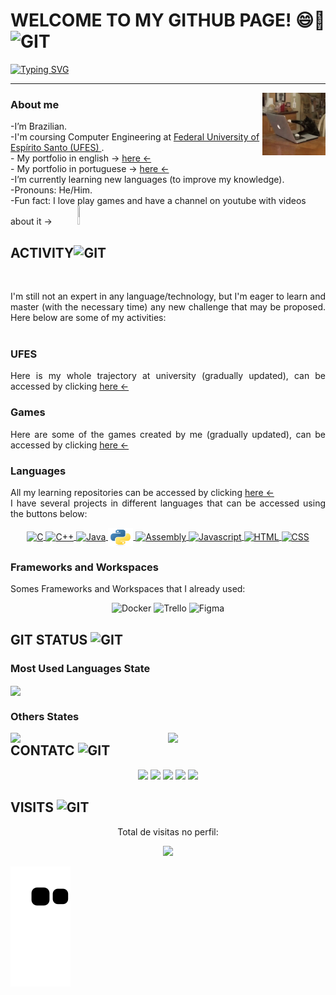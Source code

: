 
# WELCOME TO MY GITHUB PAGE! 😄👋<img src="https://media.giphy.com/media/W5eoZHPpUx9sapR0eu/giphy.gif" width=30 alt="GIT"/>
<p align='left' gap='30px'>


[![Typing SVG](https://readme-typing-svg.herokuapp.com?size=25&duration=4000&color=927DF7&vCenter=true&width=500&height=40&lines=Hi+there%2C+I'm+Dionatas!;I'm+a+computer+engineer+student;Check+out+my+work+bellow+%F0%9F%98%8A)](https://git.io/typing-svg)

---
[<img align="right" width="20%" src="assets/cat-typing.gif">](assets/cat-typing.gif)


<h3 align="left">About me</h3>

  </a>
     -I’m Brazilian</a
        >. <br
               
  </a>
      -I'm coursing Computer Engineering at
        <a href="https://www.ufes.br/">
          Federal University of Espírito Santo (UFES) </a
        >. <br
  </a>
      - My portfolio in english -> 
      <a href="https://dsbrito.my.canva.site/dsbrito-en"
         >here <-</a
      <br /><br />               
  </a>
      - My portfolio in portuguese -> 
      <a href="https://dsbrito.my.canva.site/dsbrito-pt"
         >here <-</a
      <br /><br />               
  </a>
     -I’m currently learning new languages (to improve my knowledge)</a
        >. <br 
  </a>
   -Pronouns: He/Him</a
        >. <br
  
  </a>
     -Fun fact: I love play games and have a channel on youtube with videos about it ->
     </a> 
     </a
     /></a>
        <a href="https://www.youtube.com/@saty9136" target="_blank"
            <div align="right">
      <img
        width="8%"
        height="30px"
            src="https://img.shields.io/badge/-Youtube-%23E4405F?style=for-the-badge&logo=youtube&logoColor=white"
            target="_blank"
      /></a>
      
      
## ACTIVITY<img src="https://media.giphy.com/media/W5eoZHPpUx9sapR0eu/giphy.gif" width=30 alt="GIT"/>
<p align='left' gap='30px'>

  <div align="justify">
    <br />
    <p>
      I'm still not an expert in any language/technology, but I'm eager to learn
      and master (with the necessary time) any new challenge that may be proposed.
      Here below are some of my activities: <br /><br />
    </p>

  <h3 align="left">UFES</h3>
    </a>
    <p align="justify">
     Here is my whole trajectory at university (gradually updated), can be accessed by
      clicking
      <a href="https://github.com/DsBrito/UFES_trajectory"
        >here <-</a
      <br /><br />
     
  <h3 align="left">Games</h3>
    </a>
    <p align="justify">
     Here are some of the games created by me (gradually updated), can be accessed by
      clicking
      <a href="https://github.com/DsBrito?tab=repositories"
        >here <-</a
      <br /><br />
            
  <h3 align="left">Languages</h3>
    </a>
    <p align="justify">
     All my learning repositories can be accessed by
      clicking
      <a href="https://github.com/DsBrito?tab=repositories"
        >here <-</a
      <br /><br />
    </a>
      I have several
      projects in different languages that can be accessed using the buttons
      below:  <br

  
 
  </div>
  <div style="display: inline_block" align="center">
    <a href="../../../?tab=repositories&q=&type=&language=c&sort=">
      <img
        align="center"
        alt="C"
        height="30"
        width="40"
        src="https://cdn.jsdelivr.net/gh/devicons/devicon/icons/c/c-original.svg"
      />
    </a>
    <a href="../../../?tab=repositories&q=&type=&language=c%2B%2B&sort=">
      <img
        align="center"
        alt="C++"
        height="30"
        width="40"
        src="https://cdn.jsdelivr.net/gh/devicons/devicon/icons/cplusplus/cplusplus-original.svg"
      />
    </a>
    <a href="../../../?tab=repositories&q=&type=&language=java&sort=">
      <img
        align="center"
        alt="Java"
        height="30"
        width="40"
        src="https://cdn.jsdelivr.net/gh/devicons/devicon/icons/java/java-original.svg"
      />
    </a>
    <a href="../../../?tab=repositories&q=&type=&language=python&sort=">
      <img
        align="center"
        alt="Python"
        height="30"
        width="40"
        src="https://raw.githubusercontent.com/devicons/devicon/master/icons/python/python-original.svg"
      />
    </a>
    <a href="../../../?tab=repositories&q=&type=&language=assembly&sort=">
      <img
        align="center"
        alt="Assembly"
        height="30"
        width="40"
        src="https://img.shields.io/badge/assembly-14354C?style=for-the-badge&logo=assembly&logoColor=white"
      />
      </a>
    <a href="../../../?tab=repositories&q=&type=&language=javascript&sort=">
      <img
        align="center"
        alt="Javascript"
        height="30"
        width="40"
        src="https://w1.pngwing.com/pngs/136/126/png-transparent-javascript-logo-angularjs-nodejs-computer-programming-web-development-computer-software-jquery-ye.llowpng"
      />
    </a>
    <a href="../../../?tab=repositories&q=&type=&language=html&sort=">
      <img
        align="center"
        alt="HTML"
        height="30"
        width="40"
        src="https://cdn.icon-icons.com/icons2/2107/PNG/512/file_type_html_icon_130541.png"
      />
    </a>
    </a>
    <a href="../../../?tab=repositories&q=&type=&language=css&sort=">
      <img
        align="center"
        alt="CSS"
        height="30"
        width="40"
        src="https://logospng.org/download/css-3/logo-css-3-1024.png"
      />
    </a>
<h3 align="left">Frameworks and Workspaces</h3>
    </a>
      <p align="justify">
      Somes Frameworks and Workspaces that I already used:
    <br
        
        
        
<div style="display: inline_block" align="center">
  
![Docker](https://img.shields.io/badge/docker-b85614.svg?style=for-the-badge&logo=docker&logoColor=white)  ![Trello](https://img.shields.io/badge/Trello-b85614.svg?style=for-the-badge&logo=Trello&logoColor=white)  ![Figma](https://img.shields.io/badge/figma-b85614.svg?style=for-the-badge&logo=figma&logoColor=white)
<div style="display: inline_block" align="left">


 ## GIT STATUS <img src="https://media.giphy.com/media/W5eoZHPpUx9sapR0eu/giphy.gif" width=30 alt="GIT"/>
<p align='left' gap='30px'>

  
<h3 align="left">Most Used Languages State</h3>

 <img align="center" width="37%" src="https://github-readme-stats.vercel.app/api/top-langs/?username=dsbrito&layout=compact&theme=dark">
  </div>

<h3 align="left">Others States</h3>

<img align="left" width="50%" src="https://github-readme-stats.vercel.app/api?username=dsbrito&hide=contribs&show_icons=true&bg_color=0d1116&title_color=ce09ec&text_color=a4aacb&icon_color=007ec6&border_color=545768A5">

<img align="left" width="50%" src="http://github-readme-streak-stats.herokuapp.com?user=dsbrito&theme=monokai-metallian&background=0D1116&border=545768A5&stroke=52415BC1&ring=AD08C6D8&fire=CE09ECD8&currStreakNum=A4AACB&sideNums=A4AACB&currStreakLabel=007EC6&sideLabels=007EC6">
<div style="display: inline_block" align="left">


## CONTATC <img src="https://media.giphy.com/media/W5eoZHPpUx9sapR0eu/giphy.gif" width=30 alt="GIT"/>
<p align='left' gap='30px'>
 
<div style="display: inline_block" align="center">
 
  <div>
    <a href="https://instagram.com/dio_santtos" target="_blank"
      ><img
        src="https://img.shields.io/badge/-Instagram-%23E4405F?style=for-the-badge&logo=instagram&logoColor=white"
        target="_blank"
    /></a>
    <a href="https://www.linkedin.com/in/dionatas-brito-7a3000242/" target="_blank"
      ><img
        src="https://img.shields.io/badge/-LinkedIn-%230077B5?style=for-the-badge&logo=linkedin&logoColor=white"
        target="_blank"
    /></a>
    <a href="https://www.youtube.com/@saty9136" target="_blank"
      ><img
        src="https://img.shields.io/badge/YouTube-FF0000?style=for-the-badge&logo=youtube&logoColor=white"
        target="_blank"
    /></a>
    <a href="https://www.facebook.com/jhonatas.santos.946179" target="_blank"
      ><img
        src="https://img.shields.io/badge/Facebook-1877F2?style=for-the-badge&logo=facebook&logoColor=white"
        target="_blank"
    /></a>
    <a href="https://mail.google.com/mail/u/0/#inbox?compose=CllgCJvqsbLXPVKPDGNtjTlWWqjpMhhjqLjLjnmVnpwrXNSqMVhNZWvBSLMcnMmBPPBdxHhfDFg" target="_blank"
      ><img
        src="https://img.shields.io/badge/-Gmail-%23333?style=for-the-badge&logo=gmail&logoColor=white"
        target="_blank"
    /></a>
  </div>
</div>

<div style="display: inline_block" align="left">


## VISITS <img src="https://media.giphy.com/media/W5eoZHPpUx9sapR0eu/giphy.gif" width=30 alt="GIT"/>
<p align='left' gap='30px'
 <h3><p align="center">Total de visitas no perfil:</p>
<p align="center">
    <img alingn="center" src="https://profile-counter.glitch.me/brunogdz/count.svg"/>
</p>

  
![snake gif](https://github.com/DsBrito/DsBrito/blob/output/github-contribution-grid-snake.svg)

